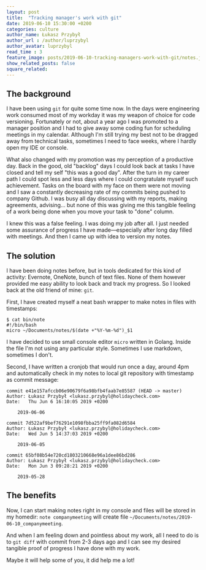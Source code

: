 ```yaml
---
layout: post
title:  "Tracking manager's work with git"
date: 2019-06-10 15:30:00 +0200
categories: culture
author_name: Łukasz Przybył
author_url : /author/luprzybyl
author_avatar: luprzybyl
read_time : 3
feature_image: posts/2019-06-10-tracking-managers-work-with-git/notes.jpg
show_related_posts: false
square_related: 
---
```


## The background

I have been using `git` for quite some time now. In the days were engineering work consumed most of my workday it was my weapon of choice for code versioning. Fortunately or not, about a year ago I was promoted to a manager position and I had to give away some coding fun for scheduling meetings in my calendar. Although I'm still trying my best not to be dragged away from technical tasks, sometimes I need to face weeks, where I hardly open my IDE or console.

What also changed with my promotion was my perception of a productive day. Back in the good, old "backlog" days I could look back at tasks I have closed and tell my self "this was a good day". After the turn in my career path I could spot less and less days where I could congratulate myself such achievement. Tasks on the board with my face on them were not moving and I saw a constantly decreasing rate of my commits being pushed to company Github. I was busy all day discussing with my reports, making agreements, advising... but none of this was giving me this tangible feeling of a work being done when you move your task to "done" column.

I knew this was a false feeling. I was doing my job after all. I just needed some assurance of progress I have made—especially after long day filled with meetings. And then I came up with idea to version my notes.

## The solution

I have been doing notes before, but in tools dedicated for this kind of activity: Evernote, OneNote, bunch of text files. None of them however provided me easy ability to look back and track my progress. So I looked back at the old friend of mine: `git`.

First, I have created myself a neat bash wrapper to make notes in files with timestamps:

```shell
$ cat bin/note 
#!/bin/bash
micro ~/Documents/notes/$(date +"%Y-%m-%d")_$1
```

I have decided to use small console editor `micro` written in Golang. Inside the file I'm not using any particular style. Sometimes I use markdown, sometimes I don't.

Second, I have written a cronjob that would run once a day, around 4pm and automatically check in my notes to local git repository with timestamp as commit message:

```shell
commit e41e157afccb06e90679f6a98bfb4faab7e85587 (HEAD -> master)
Author: Łukasz Przybył <lukasz.przybyl@holidaycheck.com>
Date:   Thu Jun 6 16:10:05 2019 +0200

    2019-06-06

commit 7d522af9bef76291e1098fbba25ff9fa082d6584
Author: Łukasz Przybył <lukasz.przybyl@holidaycheck.com>
Date:   Wed Jun 5 14:37:03 2019 +0200

    2019-06-05

commit 65bf08b54e720cd1803210668e96a1dee86bd286
Author: Łukasz Przybył <lukasz.przybyl@holidaycheck.com>
Date:   Mon Jun 3 09:28:21 2019 +0200

    2019-05-28
```

## The benefits

Now, I can start making notes right in my console and files will be stored in my homedir: `note companymeeting` will create file `~/Documents/notes/2019-06-10_companymeeting`.

And when I am feeling down and pointless about my work, all I need to do is to `git diff` with commit from 2-3 days ago and I can see my desired tangible proof of progress I have done with my work. 

Maybe it will help some of you, it did help me a lot!

